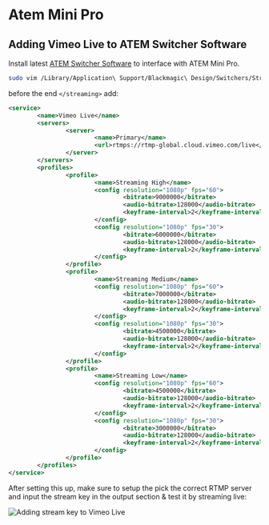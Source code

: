 # Atem Mini Pro

## Adding Vimeo Live to ATEM Switcher Software

Install latest [ATEM Switcher Software](https://www.blackmagicdesign.com/support/family/atem-live-production-switchers) to interface with ATEM Mini Pro.

```bash
sudo vim /Library/Application\ Support/Blackmagic\ Design/Switchers/Streaming.xml
```

before the end `</streaming>` add:
```xml
<service>
        <name>Vimeo Live</name>
        <servers>
                <server>
                        <name>Primary</name>
                        <url>rtmps://rtmp-global.cloud.vimeo.com/live</url>
                </server>
        </servers>
        <profiles>
                <profile>
                        <name>Streaming High</name>
                        <config resolution="1080p" fps="60">
                                <bitrate>9000000</bitrate>
                                <audio-bitrate>128000</audio-bitrate>
                                <keyframe-interval>2</keyframe-interval>
                        </config>
                        <config resolution="1080p" fps="30">
                                <bitrate>6000000</bitrate>
                                <audio-bitrate>128000</audio-bitrate>
                                <keyframe-interval>2</keyframe-interval>
                        </config>
                </profile>
                <profile>
                        <name>Streaming Medium</name>
                        <config resolution="1080p" fps="60">
                                <bitrate>7000000</bitrate>
                                <audio-bitrate>128000</audio-bitrate>
                                <keyframe-interval>2</keyframe-interval>
                        </config>
                        <config resolution="1080p" fps="30">
                                <bitrate>4500000</bitrate>
                                <audio-bitrate>128000</audio-bitrate>
                                <keyframe-interval>2</keyframe-interval>
                        </config>
                </profile>
                <profile>
                        <name>Streaming Low</name>
                        <config resolution="1080p" fps="60">
                                <bitrate>4500000</bitrate>
                                <audio-bitrate>128000</audio-bitrate>
                                <keyframe-interval>2</keyframe-interval>
                        </config>
                        <config resolution="1080p" fps="30">
                                <bitrate>3000000</bitrate>
                                <audio-bitrate>128000</audio-bitrate>
                                <keyframe-interval>2</keyframe-interval>
                        </config>
                </profile>
        </profiles>
</service>
```

After setting this up, make sure to setup the pick the correct RTMP server and input the stream key in the output section & test it by streaming live:

![Adding stream key to Vimeo Live](images/00_streamkey.png)
